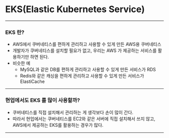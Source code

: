 # EKS(Elastic Kubernetes Service)

---

### EKS 란?
- AWS에서 쿠버네티스를 편하게 관리하고 사용할 수 있게 만든 AWS용 쿠버네티스
- 개발자가 쿠버네티스를 설치할 필요가 없고, 우리는 AWS 가 제공하는 서비스를 활용하기만 하면 된다.
- 비슷한 예
  - MySQL과 같은 DB를 편하게 관리하고 사용할 수 있게 만든 서비스가 RDS
  - Redis와 같은 캐싱을 편하게 관리하고 사용할 수 있게 만든 서비스가 ElastiCache

---

### 현업에서도 EKS 를 많이 사용할까?
- 쿠버네티스를 직접 설치해서 관리하는 게 생각보다 손이 많이 간다. 
- 따라서 현업에서는 쿠버네티스를 EC2와 같은 서버에 직접 설치해서 쓰지 않고, AWS에서 제공하는 EKS를 활용하는 경우가 많다. 

---
